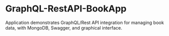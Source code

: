 # GraphQL-RestAPI-BookApp
Application demonstrates GraphQL/Rest API integration for managing book data, with MongoDB, Swagger, and graphical interface.
